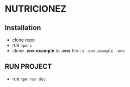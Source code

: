 # NUTRICIONEZ

## Installation

- clone repo
- run `npm i`
- clone **.env.example** to **.env** file `cp .env.example .env`

## RUN PROJECT

- run `npm run dev`
